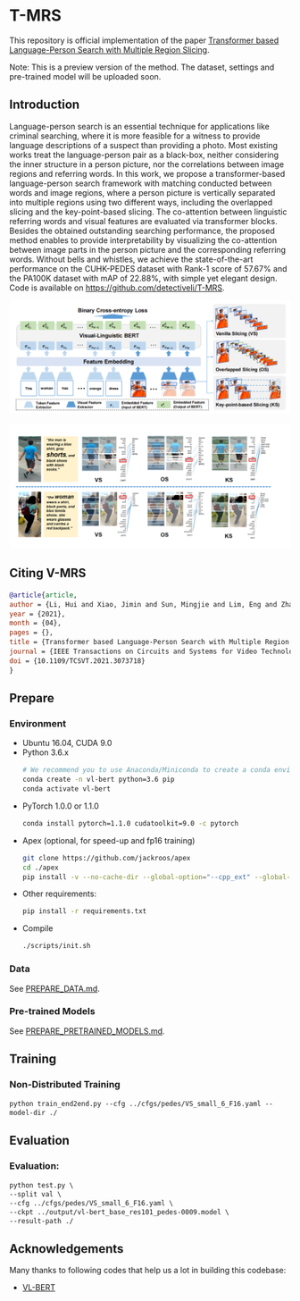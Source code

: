 # T-MRS

This repository is official implementation of the paper 
[Transformer based Language-Person Search with Multiple Region Slicing](https://www.researchgate.net/publication/350852675_Transformer_based_Language-Person_Search_with_Multiple_Region_Slicing/citation/download).

Note: This is a preview version of the method. The dataset, settings and pre-trained model will be uploaded soon.

## Introduction

Language-person search is an essential technique for applications like criminal searching, where it is more feasible for a witness to provide language descriptions of a suspect than providing a photo. Most existing works treat the language-person pair as a black-box, neither considering the inner structure in a person picture, nor the correlations between image regions and referring words.
In this work, we propose a transformer-based language-person search framework with matching conducted between words and image regions, where a person picture is vertically separated into multiple regions using two different ways, including the overlapped slicing and the key-point-based slicing.
The co-attention between linguistic referring words and visual features are evaluated via transformer blocks. Besides the obtained outstanding searching performance, the proposed method enables to provide interpretability by visualizing the co-attention between image parts in the person picture and the corresponding referring words. 
Without bells and whistles, we achieve the state-of-the-art performance on the CUHK-PEDES dataset with Rank-1 score of 57.67\% and the PA100K dataset with mAP of 22.88\%, with simple yet elegant design. Code is available on https://github.com/detectiveli/T-MRS.

![](./figs/framework.png)

![](./figs/example.png)

## Citing V-MRS
```bibtex
@article{article,
author = {Li, Hui and Xiao, Jimin and Sun, Mingjie and Lim, Eng and Zhao, Yao},
year = {2021},
month = {04},
pages = {},
title = {Transformer based Language-Person Search with Multiple Region Slicing},
journal = {IEEE Transactions on Circuits and Systems for Video Technology},
doi = {10.1109/TCSVT.2021.3073718}
}
```

## Prepare

### Environment
* Ubuntu 16.04, CUDA 9.0
* Python 3.6.x
    ```bash
    # We recommend you to use Anaconda/Miniconda to create a conda environment
    conda create -n vl-bert python=3.6 pip
    conda activate vl-bert
    ```
* PyTorch 1.0.0 or 1.1.0
    ```bash
    conda install pytorch=1.1.0 cudatoolkit=9.0 -c pytorch
    ```
* Apex (optional, for speed-up and fp16 training)
    ```bash
    git clone https://github.com/jackroos/apex
    cd ./apex
    pip install -v --no-cache-dir --global-option="--cpp_ext" --global-option="--cuda_ext" ./  
    ```
* Other requirements:
    ```bash
    pip install -r requirements.txt
    ```
* Compile
    ```bash
    ./scripts/init.sh
    ```

### Data

See [PREPARE_DATA.md](data/PREPARE_DATA.md).

### Pre-trained Models

See [PREPARE_PRETRAINED_MODELS.md](/pretrained_model/PREPARE_PRETRAINED_MODELS.md).

## Training

### Non-Distributed Training
```
python train_end2end.py --cfg ../cfgs/pedes/VS_small_6_F16.yaml --model-dir ./
```

## Evaluation

### Evaluation:
  ```
  python test.py \
  --split val \
  --cfg ../cfgs/pedes/VS_small_6_F16.yaml \
  --ckpt ../output/vl-bert_base_res101_pedes-0009.model \
  --result-path ./ 
  ```

## Acknowledgements

Many thanks to following codes that help us a lot in building this codebase:
* [VL-BERT](https://github.com/jackroos/VL-BERT) 
